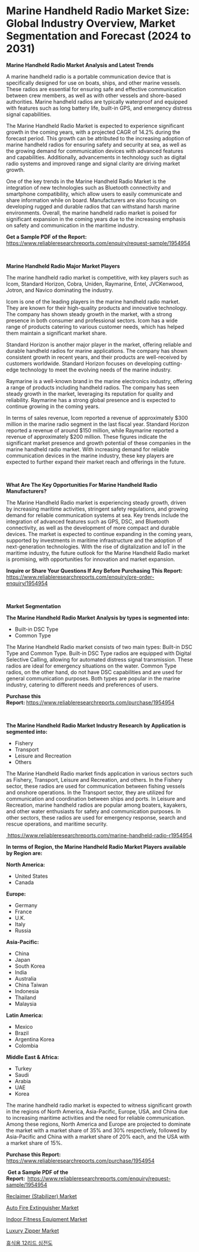 <p><h1>Marine Handheld Radio Market Size: Global Industry Overview, Market Segmentation and Forecast (2024 to 2031)</h1></p><p><strong>Marine Handheld Radio Market Analysis and Latest Trends</strong></p>
<p><p>A marine handheld radio is a portable communication device that is specifically designed for use on boats, ships, and other marine vessels. These radios are essential for ensuring safe and effective communication between crew members, as well as with other vessels and shore-based authorities. Marine handheld radios are typically waterproof and equipped with features such as long battery life, built-in GPS, and emergency distress signal capabilities.</p><p>The Marine Handheld Radio Market is expected to experience significant growth in the coming years, with a projected CAGR of 14.2% during the forecast period. This growth can be attributed to the increasing adoption of marine handheld radios for ensuring safety and security at sea, as well as the growing demand for communication devices with advanced features and capabilities. Additionally, advancements in technology such as digital radio systems and improved range and signal clarity are driving market growth.</p><p>One of the key trends in the Marine Handheld Radio Market is the integration of new technologies such as Bluetooth connectivity and smartphone compatibility, which allow users to easily communicate and share information while on board. Manufacturers are also focusing on developing rugged and durable radios that can withstand harsh marine environments. Overall, the marine handheld radio market is poised for significant expansion in the coming years due to the increasing emphasis on safety and communication in the maritime industry.</p></p>
<p><strong>Get a Sample PDF of the Report:&nbsp;</strong> <a href="https://www.reliableresearchreports.com/enquiry/request-sample/1954954">https://www.reliableresearchreports.com/enquiry/request-sample/1954954</a></p>
<p>&nbsp;</p>
<p><strong>Marine Handheld Radio Major Market Players</strong></p>
<p><p>The marine handheld radio market is competitive, with key players such as Icom, Standard Horizon, Cobra, Uniden, Raymarine, Entel, JVCKenwood, Jotron, and Navico dominating the industry.</p><p>Icom is one of the leading players in the marine handheld radio market. They are known for their high-quality products and innovative technology. The company has shown steady growth in the market, with a strong presence in both consumer and professional sectors. Icom has a wide range of products catering to various customer needs, which has helped them maintain a significant market share.</p><p>Standard Horizon is another major player in the market, offering reliable and durable handheld radios for marine applications. The company has shown consistent growth in recent years, and their products are well-received by customers worldwide. Standard Horizon focuses on developing cutting-edge technology to meet the evolving needs of the marine industry.</p><p>Raymarine is a well-known brand in the marine electronics industry, offering a range of products including handheld radios. The company has seen steady growth in the market, leveraging its reputation for quality and reliability. Raymarine has a strong global presence and is expected to continue growing in the coming years.</p><p>In terms of sales revenue, Icom reported a revenue of approximately $300 million in the marine radio segment in the last fiscal year. Standard Horizon reported a revenue of around $150 million, while Raymarine reported a revenue of approximately $200 million. These figures indicate the significant market presence and growth potential of these companies in the marine handheld radio market. With increasing demand for reliable communication devices in the marine industry, these key players are expected to further expand their market reach and offerings in the future.</p></p>
<p>&nbsp;</p>
<p><strong>What Are The Key Opportunities For Marine Handheld Radio Manufacturers?</strong></p>
<p><p>The Marine Handheld Radio market is experiencing steady growth, driven by increasing maritime activities, stringent safety regulations, and growing demand for reliable communication systems at sea. Key trends include the integration of advanced features such as GPS, DSC, and Bluetooth connectivity, as well as the development of more compact and durable devices. The market is expected to continue expanding in the coming years, supported by investments in maritime infrastructure and the adoption of next-generation technologies. With the rise of digitalization and IoT in the maritime industry, the future outlook for the Marine Handheld Radio market is promising, with opportunities for innovation and market expansion.</p></p>
<p><strong>Inquire or Share Your Questions If Any Before Purchasing This Report:</strong> <a href="https://www.reliableresearchreports.com/enquiry/pre-order-enquiry/1954954">https://www.reliableresearchreports.com/enquiry/pre-order-enquiry/1954954</a></p>
<p>&nbsp;</p>
<p><strong>Market Segmentation</strong></p>
<p><strong>The Marine Handheld Radio Market Analysis by types is segmented into:</strong></p>
<p><ul><li>Built-in DSC Type</li><li>Common Type</li></ul></p>
<p><p>The Marine Handheld Radio market consists of two main types: Built-in DSC Type and Common Type. Built-in DSC Type radios are equipped with Digital Selective Calling, allowing for automated distress signal transmission. These radios are ideal for emergency situations on the water. Common Type radios, on the other hand, do not have DSC capabilities and are used for general communication purposes. Both types are popular in the marine industry, catering to different needs and preferences of users.</p></p>
<p><strong>Purchase this Report:&nbsp;</strong><a href="https://www.reliableresearchreports.com/purchase/1954954">https://www.reliableresearchreports.com/purchase/1954954</a></p>
<p>&nbsp;</p>
<p><strong>The Marine Handheld Radio Market Industry Research by Application is segmented into:</strong></p>
<p><ul><li>Fishery</li><li>Transport</li><li>Leisure and Recreation</li><li>Others</li></ul></p>
<p><p>The Marine Handheld Radio market finds application in various sectors such as Fishery, Transport, Leisure and Recreation, and others. In the Fishery sector, these radios are used for communication between fishing vessels and onshore operations. In the Transport sector, they are utilized for communication and coordination between ships and ports. In Leisure and Recreation, marine handheld radios are popular among boaters, kayakers, and other water enthusiasts for safety and communication purposes. In other sectors, these radios are used for emergency response, search and rescue operations, and maritime security.</p></p>
<p><a href="https://www.reliableresearchreports.com/marine-handheld-radio-r1954954">&nbsp;https://www.reliableresearchreports.com/marine-handheld-radio-r1954954</a></p>
<p><strong>In terms of Region, the Marine Handheld Radio Market Players available by Region are:</strong></p>
<p>
    <p> <strong> North America: </strong>
        <ul>
            <li>United States</li>
            <li>Canada</li>
        </ul>
        </p> 
    <p> <strong> Europe: </strong>
        <ul>
            <li>Germany</li>
            <li>France</li>
            <li>U.K.</li>
            <li>Italy</li>
            <li>Russia</li>
        </ul>
        </p> 
    <p> <strong> Asia-Pacific: </strong>
        <ul>
            <li>China</li>
            <li>Japan</li>
            <li>South Korea</li>
            <li>India</li>
            <li>Australia</li>
            <li>China Taiwan</li>
            <li>Indonesia</li>
            <li>Thailand</li>
            <li>Malaysia</li>
        </ul>
        </p> 
    <p> <strong> Latin America: </strong>
        <ul>
            <li>Mexico</li>
            <li>Brazil</li>
            <li>Argentina Korea</li>
            <li>Colombia</li>
        </ul>
        </p> 
    <p> <strong> Middle East & Africa: </strong>
        <ul>
            <li>Turkey</li>
            <li>Saudi</li>
            <li>Arabia</li>
            <li>UAE</li>
            <li>Korea</li>
        </ul>
    </p>
    </p>
<p><p>The marine handheld radio market is expected to witness significant growth in the regions of North America, Asia-Pacific, Europe, USA, and China due to increasing maritime activities and the need for reliable communication. Among these regions, North America and Europe are projected to dominate the market with a market share of 35% and 30% respectively, followed by Asia-Pacific and China with a market share of 20% each, and the USA with a market share of 15%.</p></p>
<p><strong>Purchase this Report: </strong><a href="https://www.reliableresearchreports.com/purchase/1954954">https://www.reliableresearchreports.com/purchase/1954954</a></p>
<p>&nbsp;<strong>Get a Sample PDF of the Report:&nbsp;&nbsp;</strong><a href="https://www.reliableresearchreports.com/enquiry/request-sample/1954954">https://www.reliableresearchreports.com/enquiry/request-sample/1954954</a></p>
<p><strong></strong></p>
<p><p><a href="https://www.linkedin.com/pulse/reclaimer-stabilizer-market-analysis-report-global-insights-zxkce?trackingId=uhG5HOcf%2FUbuo8pH%2BHwjvA%3D%3D">Reclaimer (Stabilizer) Market</a></p><p><a href="https://github.com/nigngrjl95/Market-Research-Report-List-1/blob/main/auto-fire-extinguisher-market.md">Auto Fire Extinguisher Market</a></p><p><a href="https://github.com/sarohimweaach77/Market-Research-Report-List-1/blob/main/indoor-fitness-equipment-market.md">Indoor Fitness Equipment Market</a></p><p><a href="https://www.linkedin.com/pulse/luxury-zipper-market-global-regional-analysis-focus-region-3pnbe?trackingId=L37tJiiaztpfzXgPmj%2F2ow%3D%3D">Luxury Zipper Market</a></p><p><a href="https://github.com/BrettWeberrt8767765/Market-Research-Report-List-2/blob/main/1998180172624.md">휴식용 12리드 심전도</a></p></p>